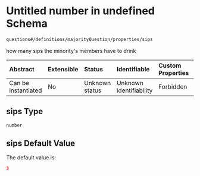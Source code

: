 # Untitled number in undefined Schema

```txt
questions#/definitions/majorityQuestion/properties/sips
```

how many sips the minority's members have to drink

| Abstract            | Extensible | Status         | Identifiable            | Custom Properties | Additional Properties | Access Restrictions | Defined In                                                                    |
| :------------------ | :--------- | :------------- | :---------------------- | :---------------- | :-------------------- | :------------------ | :---------------------------------------------------------------------------- |
| Can be instantiated | No         | Unknown status | Unknown identifiability | Forbidden         | Allowed               | none                | [questions.schema.json*](../out/questions.schema.json "open original schema") |

## sips Type

`number`

## sips Default Value

The default value is:

```json
3
```
